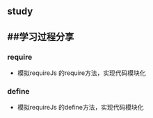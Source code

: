 study
---
##学习过程分享
---
### require
* 模拟requireJs 的require方法，实现代码模块化
### define
* 模拟requireJs 的define方法，实现代码模块化
